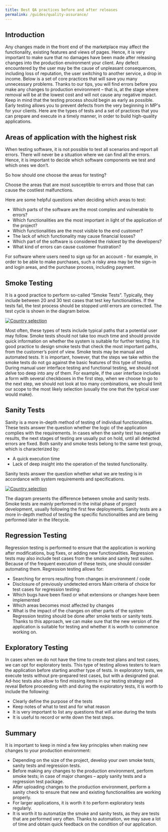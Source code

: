 ```yaml
---
title: Best QA practices before and after releases
permalink: /guides/quality-assurance/
---
```


## Introduction

Any changes made in the front end of the marketplace may affect the functionality, existing features and views of pages. Hence, it is very important to make sure that no damages have been made after releasing changes into the production environment your client. Any defect encountered by the user may be the cause of unpleasant consequences, including loss of reputation, the user switching to another service, a drop in income. Below is a set of core practices that will save you many unnecessary problems. Thanks to our tips, you will find errors before you make any changes to production environment – that is, at the stage where removal will be at the lowest cost and will not cause any negative impact. Keep in mind that the testing process should begin as early as possible. Early testing allows you to prevent defects from the very beginning in MP's for your clients. Here are the types of tests and a set of practices that you can prepare and execute in a timely manner, in order to build high-quality applications.

## Areas of application with the highest risk

When testing software, it is not possible to test all scenarios and report all errors. There will never be a situation where we can find all the errors. Hence, it is important to decide which software components we test and which ones we don’t.

So how should one choose the areas for testing?

Choose the areas that are most susceptible to errors and those that can cause the costliest malfunctions.

Here are some helpful questions when deciding which areas to test:

* Which parts of the software are the most complex and vulnerable to errors?
* Which functionalities are the most important in light of the application of the project?
* Which functionalities are the most visible to the end customer?
* The lack of which functionality may cause financial losses?
* Which part of the software is considered the riskiest by the developers?
* What kind of errors can cause customer frustration?

For software where users need to sign up for an account - for example, in order to be able to make purchases, such a risky area may be the sign-in and login areas, and the purchase process, including payment.

## Smoke Testing

It is a good practice to perform so-called “Smoke Tests”. Typically, they include between 20 and 30 test cases that test key functionalities. If the tests fail, the test process should be stopped until errors are corrected. The test cycle is shown in the diagram below.

[![Country selection](/assets/images/guides/quality-assurance/smoke_testing.png)](/assets/images/guides/quality-assurance/smoke_testing.png)

Most often, these types of tests include typical paths that a potential user may follow. Smoke tests should not take too much time and should provide quick information on whether the system is suitable for further testing.
It is good practice to design smoke tests that check the most important paths, from the customer’s point of view.
Smoke tests may be manual and automated tests. It is important, however, that the steps we take within the smoke tests do not go against the basic features of this type of testing. During manual user interface testing and functional testing, we should not delve too deep into any of them. For example, if the user interface includes a form with several checkboxes in the first step, when we choose to go to the next step, we should not look at too many combinations, we should limit our scope to the most likely selection (usually the one that the typical user would make).

## Sanity Tests

Sanity is a more in-depth method of testing of individual functionalities. These tests answer the question whether the logic of the application complies with the requirements. In cases when the sanity test has negative results, the next stages of testing are usually put on hold, until all detected errors are fixed.
Both sanity and smoke tests belong to the same test group, which is characterized by:

* A quick execution time
* Lack of deep insight into the operation of the tested functionality.

Sanity tests answer the question whether what we are testing is in accordance with system requirements and specifications.

[![Country selection](/assets/images/guides/quality-assurance/sanity_tests.png)](/assets/images/guides/quality-assurance/sanity_tests.png)

The diagram presents the difference between smoke and sanity tests. Smoke tests are mainly performed in the initial phase of project development, usually following the first few deployments. Sanity tests are a more in-depth method of testing the specific functionalities and are being performed later in the lifecycle.

## Regression Testing

Regression testing is performed to ensure that the application is working after modifications, bug fixes, or adding new functionalities. Regression tests may also include test cases from the smoke and sanity test suites. Because of the frequent execution of these tests, one should consider automating them.
Regression testing allows for:

* Searching for errors resulting from changes in environment / code
* Disclosure of previously undetected errors
  Main criteria of choice for test cases for regression testing:
* Which bugs have been fixed or what extensions or changes have been implemented
* Which areas becomes most affected by changes
* What is the impact of the changes on other parts of the system
  Regression testing should be done after smoke tests or sanity tests. Thanks to this approach, we can make sure that the new version of the application is suitable for testing and whether it is worth to commence working on.

## Exploratory Testing

In cases when we do not have the time to create test plans and test cases, we can opt for exploratory tests. This type of testing allows testers to learn the application before starting another type of tests.
In exploratory tests, we execute tests without pre-prepared test cases, but with a designated goal.
Ad-hoc tests also allow to find missing items in our testing strategy and reveal
Before proceeding with and during the exploratory tests, it is worth to include the following:

* Clearly define the purpose of the tests
* Keep notes of what to test and for what reason
* It is very important to list any questions that will arise during the tests
* It is useful to record or write down the test steps.

## Summary

It is important to keep in mind a few key principles when making new changes to your production environment:

* Depending on the size of the project, develop your own smoke tests, sanity tests and regression tests.
* Before making any changes to the production environment, perform smoke tests; in case of major changes – apply sanity tests and a regression test package.
* After uploading changes to the production environment, perform a sanity check to ensure that new and existing functionalities are working properly.
* For larger applications, it is worth it to perform exploratory tests regularly.
* It is worth it to automatize the smoke and sanity tests, as they are tests that are performed very often. Thanks to automation, we may save a lot of time and obtain quick feedback on the condition of our application.
